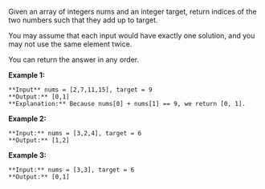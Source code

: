 Given an array of integers nums and an integer target, return indices of the two numbers such that they add up to target.

You may assume that each input would have exactly one solution, and you may not use the same element twice.

You can return the answer in any order.

**Example 1:**

```
**Input** nums = [2,7,11,15], target = 9
**Output:** [0,1]
**Explanation:** Because nums[0] + nums[1] == 9, we return [0, 1].
``` 

**Example 2:**

```
**Input:** nums = [3,2,4], target = 6
**Output:** [1,2]
``` 

**Example 3:**

```
**Input:** nums = [3,3], target = 6
**Output:** [0,1]
``` 